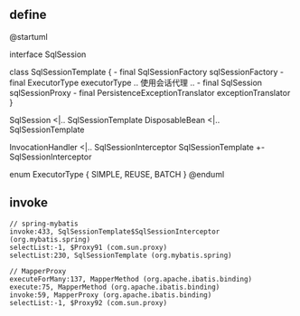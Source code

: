 
## define
@startuml

interface SqlSession

class SqlSessionTemplate {
    - final SqlSessionFactory sqlSessionFactory
    - final ExecutorType executorType
    .. 使用会话代理 ..
    - final SqlSession sqlSessionProxy
    - final PersistenceExceptionTranslator exceptionTranslator
}

SqlSession <|.. SqlSessionTemplate
DisposableBean <|.. SqlSessionTemplate

InvocationHandler <|.. SqlSessionInterceptor
SqlSessionTemplate +- SqlSessionInterceptor

enum ExecutorType {
  SIMPLE, REUSE, BATCH
}
@enduml

## invoke

```
// spring-mybatis
invoke:433, SqlSessionTemplate$SqlSessionInterceptor (org.mybatis.spring)
selectList:-1, $Proxy91 (com.sun.proxy)
selectList:230, SqlSessionTemplate (org.mybatis.spring)

// MapperProxy
executeForMany:137, MapperMethod (org.apache.ibatis.binding)
execute:75, MapperMethod (org.apache.ibatis.binding)
invoke:59, MapperProxy (org.apache.ibatis.binding)
selectList:-1, $Proxy92 (com.sun.proxy)
```